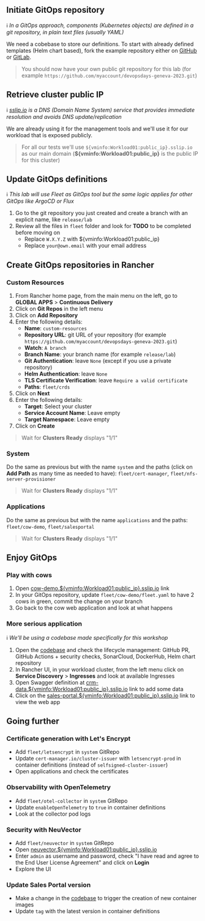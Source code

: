 ## Initiate GitOps repository

ℹ _In a GitOps approach, components (Kubernetes objects) are defined in a git repository, in plain text files (usually YAML)_

We need a cobebase to store our definitions. To start with already defined templates (Helm chart based),
fork the example repository either on [GitHub](https://github.com/devpro/devopsdays-geneva-2023) or [GitLab](https://gitlab.com/devpro-labs/devopsdays-geneva-2023).

> You should now have your own public git repository for this lab (for example `https://github.com/myaccount/devopsdays-geneva-2023.git`)

## Retrieve cluster public IP

ℹ _[sslip.io](http://sslip.io/) is a DNS (Domain Name System) service that provides immediate resolution and avoids DNS update/replication_

We are already using it for the management tools and we'll use it for our workload that is exposed publicly.

> For all our tests we'll use `${vminfo:Workload01:public_ip}.sslip.io` as our main domain (**${vminfo:Workload01:public_ip}** is the public IP for this cluster)

## Update GitOps definitions

ℹ _This lab will use Fleet as GitOps tool but the same logic applies for other GitOps like ArgoCD or Flux_

1. Go to the git repository you just created and create a branch with an explicit name, like `release/lab`
2. Review all the files in `fleet` folder and look for **TODO** to be completed before moving on
   - Replace `W.X.Y.Z` with ${vminfo:Workload01:public_ip}
   - Replace `your@own.email` with your email address

## Create GitOps repositories in Rancher

### Custom Resources

1. From Rancher home page, from the main menu on the left, go to **GLOBAL APPS** > **Continuous Delivery**
2. Click on **Git Repos** in the left menu
3. Click on **Add Repository**
4. Enter the following details:
   - **Name**: `custom-resources`
   - **Repository URL**: git URL of your repository (for example `https://github.com/myaccount/devopsdays-geneva-2023.git`)
   - **Watch**: `A branch`
   - **Branch Name**: your branch name (for example `release/lab`)
   - **Git Authentication**: leave `None` (except if you use a private repository)
   - **Helm Authentication**: leave `None`
   - **TLS Certificate Verification**: leave `Require a valid certificate`
   - **Paths**: `fleet/crds`
5. Click on **Next**
6. Enter the following details:
   - **Target**: Select your cluster
   - **Service Account Name**: Leave empty
   - **Target Namespace**: Leave empty
7. Click on **Create**

> Wait for **Clusters Ready** displays "1/1"

### System

Do the same as previous but with the name `system` and the paths (click on **Add Path** as many time as needed to have): `fleet/cert-manager`, `fleet/nfs-server-provisioner`

> Wait for **Clusters Ready** displays "1/1"

### Applications

Do the same as previous but with the name `applications` and the paths: `fleet/cow-demo`, `fleet/salesportal`

> Wait for **Clusters Ready** displays "1/1"

## Enjoy GitOps

### Play with cows

1. Open <a href="https://cow-demo.${vminfo:Workload01:public_ip}.sslip.io/" target="_blank">cow-demo.${vminfo:Workload01:public_ip}.sslip.io</a> link
2. In your GitOps repository, update `fleet/cow-demo/fleet.yaml` to have 2 cows in green, commit the change on your branch
3. Go back to the cow web application and look at what happens

### More serious application

ℹ _We'll be using a codebase made specifically for this workshop_

1. Open the <a href="https://github.com/devpro/sales-portal" target="_blank">codebase</a> and check the lifecycle management: GitHub PR, GitHub Actions + security checks, SonarCloud, DockerHub, Helm chart repository
2. In Rancher UI, in your workload cluster, from the left menu click on **Service Discovery** > **Ingresses** and look at available Ingresses
3. Open Swagger definition at <a href="https://crm-data.${vminfo:Workload01:public_ip}.sslip.io/swagger" target="_blank">crm-data.${vminfo:Workload01:public_ip}.sslip.io</a> link to add some data
4. Click on the <a href="https://sales-portal.${vminfo:Workload01:public_ip}.sslip.io/" target="_blank">sales-portal.${vminfo:Workload01:public_ip}.sslip.io</a> link to view the web app

## Going further

### Certificate generation with Let's Encrypt

- Add `fleet/letsencrypt` in `system` GitRepo
- Update `cert-manager.io/cluster-issuer` with `letsencrypt-prod` in container definitions (instead of `selfsigned-cluster-issuer`)
- Open applications and check the certificates

### Observability with OpenTelemetry

- Add `fleet/otel-collector` in `system` GitRepo
- Update `enableOpenTelemetry` to `true` in container definitions
- Look at the collector pod logs

### Security with NeuVector

- Add `fleet/neuvector` in `system` GitRepo
- Open <a href="https://neuvector.${vminfo:Workload01:public_ip}.sslip.io/" target="_blank">neuvector.${vminfo:Workload01:public_ip}.sslip.io</a>
- Enter `admin` as username and password, check "I have read and agree to the End User License Agreement" and click on **Login**
- Explore the UI

### Update Sales Portal version

- Make a change in the [codebase](https://github.com/devpro/sales-portal/) to trigger the creation of new container images
- Update `tag` with the latest version in container definitions
